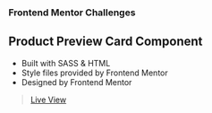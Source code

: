 ### Frontend Mentor Challenges

## Product Preview Card Component
- Built with SASS & HTML
- Style files provided by Frontend Mentor
- Designed by Frontend Mentor
> [Live View](https://frontend-mentor-wheat-eta.vercel.app/)
